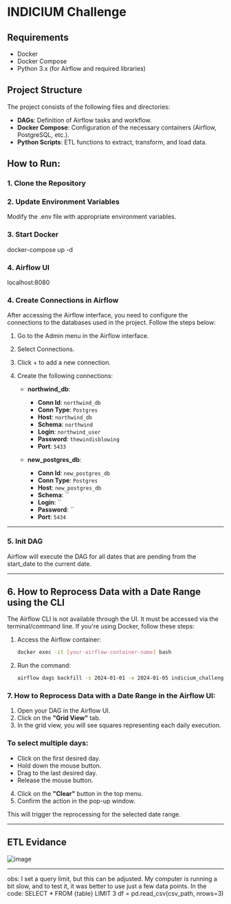# INDICIUM Challenge


## Requirements

- Docker
- Docker Compose
- Python 3.x (for Airflow and required libraries)

## Project Structure

The project consists of the following files and directories:

- **DAGs**: Definition of Airflow tasks and workflow.
- **Docker Compose**: Configuration of the necessary containers (Airflow, PostgreSQL, etc.).
- **Python Scripts**: ETL functions to extract, transform, and load data.

## How to Run:

### 1. Clone the Repository
### 2. Update Environment Variables
Modify the .env file with appropriate environment variables.

### 3. Start Docker
docker-compose up -d

### 4. Airflow UI
localhost:8080


### 4. Create Connections in Airflow

After accessing the Airflow interface, you need to configure the connections to the databases used in the project. Follow the steps below:

1. Go to the Admin menu in the Airflow interface.
2. Select Connections.
3. Click + to add a new connection.
4. Create the following connections:

   - **northwind_db**: 
     - **Conn Id**: `northwind_db`
     - **Conn Type**: `Postgres`
     - **Host**: `northwind_db` 
     - **Schema**: `northwind`
     - **Login**: `northwind_user`
     - **Password**: `thewindisblowing`
     - **Port**: `5433`
   
   - **new_postgres_db**: 
     - **Conn Id**: `new_postgres_db`
     - **Conn Type**: `Postgres`
     - **Host**: `new_postgres_db`
     - **Schema**: ``
     - **Login**: ``
     - **Password**: ``
     - **Port**: `5434`

---
### 5. Init DAG
Airflow will execute the DAG for all dates that are pending from the start_date to the current date.

---

## 6. How to Reprocess Data with a Date Range using the CLI

The Airflow CLI is not available through the UI. It must be accessed via the terminal/command line. If you're using Docker, follow these steps:

1. Access the Airflow container:
   ```bash
   docker exec -it [your-airflow-container-name] bash
2. Run the command:
    ```bash
    airflow dags backfill -s 2024-01-01 -e 2024-01-05 indicium_challenge_etl bash
### 7. How to Reprocess Data with a Date Range in the Airflow UI:

1. Open your DAG in the Airflow UI.
2. Click on the **"Grid View"** tab.
3. In the grid view, you will see squares representing each daily execution.

### To select multiple days:
- Click on the first desired day.
- Hold down the mouse button.
- Drag to the last desired day.
- Release the mouse button.

4. Click on the **"Clear"** button in the top menu.
5. Confirm the action in the pop-up window.

This will trigger the reprocessing for the selected date range.

---

## ETL Evidance
![image](project/ETL-airflow.PNG)

---

obs: I set a query limit, but this can be adjusted. My computer is running a bit slow, and to test it, it was better to use just a few data points.
In the code:
SELECT * FROM {table} LIMIT 3
df = pd.read_csv(csv_path, nrows=3)
